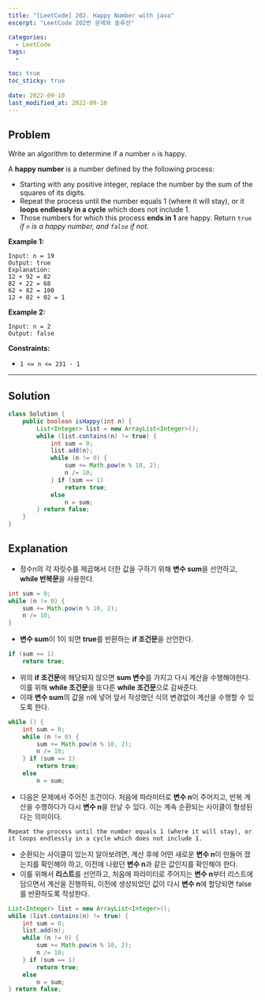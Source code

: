 ```yaml
---
title: "[LeetCode] 202. Happy Number with java"
excerpt: "LeetCode 202번 문제와 솔루션"

categories:
  - LeetCode
tags:
  - 

toc: true
toc_sticky: true
 
date: 2022-09-10
last_modified_at: 2022-09-10
---
```

## **Problem**
Write an algorithm to determine if a number `n` is happy.

A **happy number** is a number defined by the following process:

- Starting with any positive integer, replace the number by the sum of the squares of its digits.
- Repeat the process until the number equals 1 (where it will stay), or it **loops endlessly in a cycle** which does not include 1.
- Those numbers for which this process **ends in 1** are happy.
Return `true` *if `n` is a happy number, and `false` if not.*

**Example 1:**
```
Input: n = 19
Output: true
Explanation:
12 + 92 = 82
82 + 22 = 68
62 + 82 = 100
12 + 02 + 02 = 1
```
**Example 2:**
```
Input: n = 2
Output: false
```
**Constraints:**
- `1 <= n <= 231 - 1`

---
## **Solution**
```java
class Solution {
    public boolean isHappy(int n) {
        List<Integer> list = new ArrayList<Integer>();
        while (list.contains(n) != true) {
            int sum = 0;
            list.add(n);
            while (n != 0) {
                sum += Math.pow(n % 10, 2);
                n /= 10;
            } if (sum == 1)
                return true;
            else
                n = sum;
        } return false;
    }
}
```
## **Explanation**
- 정수n의 각 자릿수를 제곱해서 더한 값을 구하기 위해 **변수 sum**을 선언하고, **while 반복문**을 사용한다.
```java
int sum = 0;
while (n != 0) {
    sum += Math.pow(n % 10, 2);
    n /= 10;
}
```
- **변수 sum**이 1이 되면 **true**를 반환하는 **if 조건문**을 선언한다.
```java
if (sum == 1)
    return true;
```
- 위의 **if 조건문**에 해당되지 않으면 **sum 변수**를 가지고 다시 계산을 수행해야한다. 이를 위해 **while 조건문**을 또다른 **while 조건문**으로 감싸준다.
- 이때 **변수 sum**의 값을 n에 넣어 앞서 작성했던 식의 변경없이 계산을 수행할 수 있도록 한다.
```java
while () {
    int sum = 0;
    while (n != 0) {
        sum += Math.pow(n % 10, 2);
        n /= 10;
    } if (sum == 1)
        return true;
    else
        n = sum;
```
- 다음은 문제에서 주어진 조건이다. 처음에 파라미터로 **변수 n**이 주어지고, 반복 계산을 수행하다가 다시 **변수 n**을 만날 수 있다. 이는 계속 순환되는 사이클이 형셩된다는 의미이다.
```
Repeat the process until the number equals 1 (where it will stay), or it loops endlessly in a cycle which does not include 1.
```
- 순환되는 사이클이 있는지 알아보려면, 계산 후에 어떤 새로운 **변수 n**이 만들어 졌는지를 확인해야 하고, 이전에 나왔던 **변수 n**과 같은 값인지를 확인해야 한다.
- 이를 위해서 **리스트**를 선언하고, 처음에 파라미터로 주어지는 **변수 n**부터 리스트에 담으면서 계산을 진행하되, 이전에 생성되었던 값이 다시 **변수 n**에 할당되면 false를 반환하도록 작성한다.
```java
List<Integer> list = new ArrayList<Integer>();
while (list.contains(n) != true) {
    int sum = 0;
    list.add(n);
    while (n != 0) {
        sum += Math.pow(n % 10, 2);
        n /= 10;
    } if (sum == 1)
        return true;
    else
        n = sum;
} return false;
```